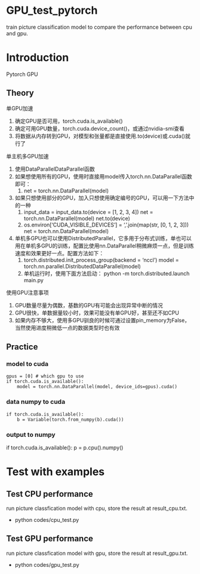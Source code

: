 # GPU_test_pytorch
train picture classification model to compare the performance between cpu and gpu.

# Introduction
Pytorch GPU
## Theory
单GPU加速
1. 确定GPU是否可用，torch.cuda.is_available()
2. 确定可用GPU数量，torch.cuda.device_count()，或通过nvidia-smi查看
3. 将数据从内存转到GPU，对模型和张量都是直接使用.to(device)或.cuda()就行了

单主机多GPU加速
1. 使用DataParallelDataParallel函数
2. 如果想使用所有的GPU，使用时直接用model传入torch.nn.DataParallel函数即可：
    1. net = torch.nn.DataParallel(model)
3. 如果只想使用部分的GPU，加入只想使用确定编号的GPU，可以用一下方法中的一种
    1. input_data = input_data.to(device = [1, 2, 3, 4]) net = torch.nn.DataParallel(model) net.to(device)
    2. os.environ[‘CUDA_VISIBLE_DEVICES’] = ‘,’.join(map(str, [0, 1, 2, 3])) net = torch.nn.DataParallel(model)
4. 单机多GPU也可以使用DistributedParallel，它多用于分布式训练，单也可以用在单机多GPU的训练，配置比使用nn.DataParallel稍微麻烦一点，但是训练速度和效果更好一点。配置方法如下：
    1. torch.distributed.init_process_group(backend = ‘nccl’) model = torch.nn.parallel.DistributedDataParallel(model)
    2. 单机运行时，使用下面方法启动： python -m torch.distributed.launch main.py

使用GPU注意事项
1. GPU数量尽量为偶数，基数的GPU有可能会出现异常中断的情况
2. GPU很快，单数据量较小时，效果可能没有单GPU好，甚至还不如CPU
3. 如果内存不够大，使用多GPU驯良的时候可通过设置pin_memory为False，当然使用进度稍微低一点的数据类型时也有效

## Practice
### model to cuda
```
gpus = [0] # which gpu to use
if torch.cuda.is_available():
    model = torch.nn.DataParallel(model, device_ids=gpus).cuda()
```
### data numpy to cuda
```
if torch.cuda.is_available():
    b = Variable(torch.from_numpy(b).cuda())
```

### output to numpy
if torch.cuda.is_available():
    p = p.cpu().numpy()

# Test with examples
## Test CPU performance
run picture classfication model with cpu, store the result at result_cpu.txt.<br>
- python codes/cpu_test.py

## Test GPU performance
run picture classfication model with gpu, store the result at result_gpu.txt.<br>
- python codes/gpu_test.py
